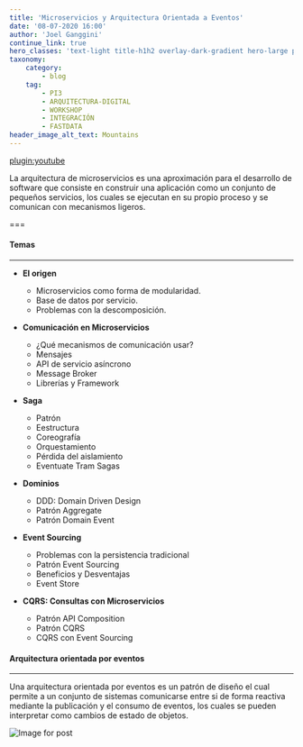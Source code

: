 ```yaml
---
title: 'Microservicios y Arquitectura Orientada a Eventos'
date: '08-07-2020 16:00'
author: 'Joel Ganggini'
continue_link: true
hero_classes: 'text-light title-h1h2 overlay-dark-gradient hero-large parallax'
taxonomy:
    category:
        - blog
    tag:
        - PI3
        - ARQUITECTURA-DIGITAL
        - WORKSHOP
        - INTEGRACIÓN
        - FASTDATA
header_image_alt_text: Mountains
---
```


[plugin:youtube](https://youtu.be/OSxkhEG5xwI)

La arquitectura de microservicios es una aproximación para el desarrollo de software que consiste en construir una aplicación como un conjunto de pequeños servicios, los cuales se ejecutan en su propio proceso y se comunican con mecanismos ligeros.

===

#### Temas
------

* **El origen**
  * Microservicios como forma de modularidad.
  * Base de datos por servicio.
  * Problemas con la descomposición.
* **Comunicación en Microservicios**
  * ¿Qué mecanismos de comunicación usar?
  * Mensajes
  * API de servicio asíncrono
  * Message Broker
  * Librerías y Framework
* **Saga**
  * Patrón
  * Eestructura
  * Coreografía
  * Orquestamiento
  * Pérdida del aislamiento
  * Eventuate Tram Sagas
* **Dominios**
  * DDD: Domain Driven Design
  * Patrón Aggregate
  * Patrón Domain Event

* **Event Sourcing**
  * Problemas con la persistencia tradicional
  * Patrón Event Sourcing
  * Beneficios y Desventajas
  * Event Store

* **CQRS: Consultas con Microservicios**
  * Patrón API Composition
  * Patrón CQRS
  * CQRS con Event Sourcing

#### Arquitectura orientada por eventos
------

Una arquitectura orientada por eventos es un patrón de diseño el cual permite a un conjunto de sistemas comunicarse entre si de forma reactiva mediante la publicación y el consumo de eventos, los cuales se pueden interpretar como cambios de estado de objetos.

![Image for post](https://miro.medium.com/max/618/1*ioQtOgLxsvIRaxQ8Qnhrqg.png)